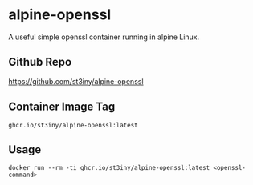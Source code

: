 # alpine-openssl

A useful simple openssl container running in alpine Linux.

## Github Repo

https://github.com/st3iny/alpine-openssl

## Container Image Tag

`ghcr.io/st3iny/alpine-openssl:latest`

## Usage

`docker run --rm -ti ghcr.io/st3iny/alpine-openssl:latest <openssl-command>`

